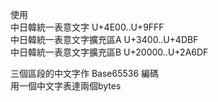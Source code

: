 使用  
中日韓統一表意文字 U+4E00..U+9FFF   
中日韓統一表意文字擴充區A U+3400..U+4DBF   
中日韓統一表意文字擴充區B U+20000..U+2A6DF  

三個區段的中文字作 Base65536 編碼  
用一個中文字表達兩個bytes
